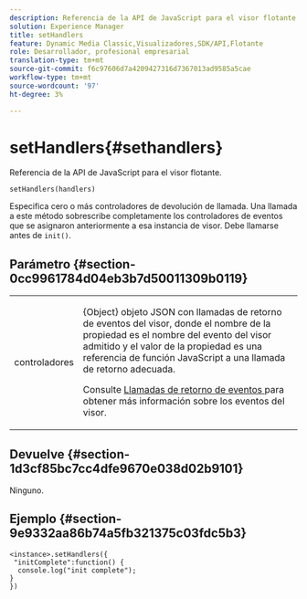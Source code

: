 ```yaml
---
description: Referencia de la API de JavaScript para el visor flotante.
solution: Experience Manager
title: setHandlers
feature: Dynamic Media Classic,Visualizadores,SDK/API,Flotante
role: Desarrollador, profesional empresarial
translation-type: tm+mt
source-git-commit: f6c97606d7a4209427316d7367013ad9585a5cae
workflow-type: tm+mt
source-wordcount: '97'
ht-degree: 3%

---
```



# setHandlers{#sethandlers}

Referencia de la API de JavaScript para el visor flotante.

`setHandlers(handlers)`

Especifica cero o más controladores de devolución de llamada. Una llamada a este método sobrescribe completamente los controladores de eventos que se asignaron anteriormente a esa instancia de visor. Debe llamarse antes de `init()`.

## Parámetro {#section-0cc9961784d04eb3b7d50011309b0119}

<table id="table_896DFF34A68A403DB93A6D597461A573"> 
 <tbody> 
  <tr> 
   <td colname="col1"> <p> <span class="codeph"> <span class="varname"> controladores  </span> </span> </p> </td> 
   <td colname="col2"> <p> <span class="codeph"> {Object} objeto  </span> JSON con llamadas de retorno de eventos del visor, donde el nombre de la propiedad es el nombre del evento del visor admitido y el valor de la propiedad es una referencia de función JavaScript a una llamada de retorno adecuada. </p> <p>Consulte <a href="../../../c-html5-s7-aem-asset-viewers/c-html5-flyout-viewer-20-about/c-html5-flyout-viewer-20-event-callbacks.md#concept-53eb01d28189437790268da4929f2a10" format="dita" scope="local"> Llamadas de retorno de eventos </a> para obtener más información sobre los eventos del visor. </p> </td> 
  </tr> 
 </tbody> 
</table>

## Devuelve {#section-1d3cf85bc7cc4dfe9670e038d02b9101}

Ninguno.

## Ejemplo {#section-9e9332aa86b74a5fb321375c03fdc5b3}

```
<instance>.setHandlers({ 
 "initComplete":function() { 
  console.log("init complete"); 
} 
})
```

